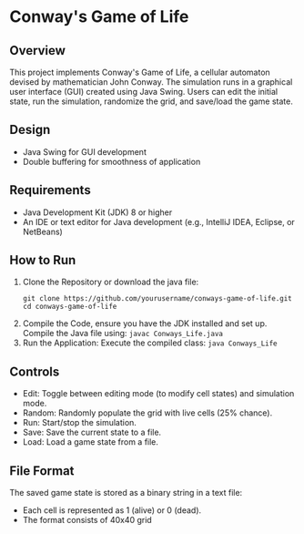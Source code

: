 # Conway's Game of Life

## Overview
This project implements Conway's Game of Life, a cellular automaton devised by mathematician John Conway. The simulation runs in a graphical user interface (GUI) created using Java Swing. Users can edit the initial state, run the simulation, randomize the grid, and save/load the game state.

## Design
- Java Swing for GUI development
- Double buffering for smoothness of application

## Requirements
- Java Development Kit (JDK) 8 or higher
- An IDE or text editor for Java development (e.g., IntelliJ IDEA, Eclipse, or NetBeans)

## How to Run
1. Clone the Repository or download the java file:
   ```
   git clone https://github.com/yourusername/conways-game-of-life.git
   cd conways-game-of-life
   ```
2. Compile the Code, ensure you have the JDK installed and set up. Compile the Java file using:
``` javac Conways_Life.java ```
3. Run the Application: Execute the compiled class:
``` java Conways_Life ```

## Controls
- Edit: Toggle between editing mode (to modify cell states) and simulation mode.
- Random: Randomly populate the grid with live cells (25% chance).
- Run: Start/stop the simulation.
- Save: Save the current state to a file.
- Load: Load a game state from a file.

## File Format
The saved game state is stored as a binary string in a text file:
  - Each cell is represented as 1 (alive) or 0 (dead).
  - The format consists of 40x40 grid








